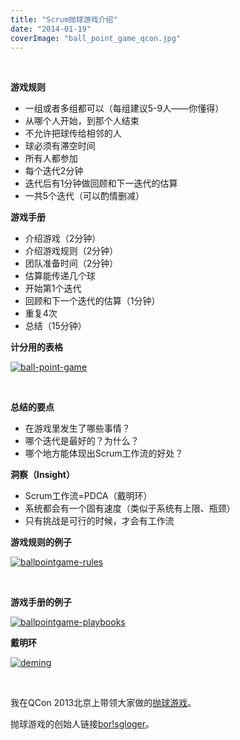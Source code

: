 ```yaml
---
title: "Scrum抛球游戏介绍"
date: "2014-01-19"
coverImage: "ball_point_game_qcon.jpg"
---
```


 

**游戏规则**

- 一组或者多组都可以（每组建议5-9人——你懂得）
- 从哪个人开始，到那个人结束
- 不允许把球传给相邻的人
- 球必须有滞空时间
- 所有人都参加
- 每个迭代2分钟
- 迭代后有1分钟做回顾和下一迭代的估算
- 一共5个迭代（可以酌情删减）

**游戏手册**

- 介绍游戏（2分钟）
- 介绍游戏规则（2分钟）
- 团队准备时间（2分钟）
- 估算能传递几个球
- 开始第1个迭代
- 回顾和下一个迭代的估算（1分钟）
- 重复4次
- 总结（15分钟）

**计分用的表格**

[![ball-point-game](/wp-content/uploads/2014/01/ball-point-game-300x121.jpg)](/wp-content/uploads/2014/01/ball-point-game.jpg)

 

**总结的要点**

- 在游戏里发生了哪些事情？
- 哪个迭代是最好的？为什么？
- 哪个地方能体现出Scrum工作流的好处？

**洞察（Insight）**

- Scrum工作流=PDCA（戴明环）
- 系统都会有一个固有速度（类似于系统有上限、瓶颈）
- 只有挑战是可行的时候，才会有工作流

**游戏规则的例子**

[![ballpointgame-rules](/wp-content/uploads/2014/01/ballpointgame-rules-228x300.jpg)](/wp-content/uploads/2014/01/ballpointgame-rules.jpg)

 

**游戏手册的例子**

[![ballpointgame-playbooks](/wp-content/uploads/2014/01/ballpointgame-playbooks-209x300.jpg)](/wp-content/uploads/2014/01/ballpointgame-playbooks.jpg)

**戴明环**

[![deming](/wp-content/uploads/2014/01/deming-300x262.jpg)](/wp-content/uploads/2014/01/deming.jpg)

 

我在QCon 2013北京上带领大家做的[抛球游戏](http://bobjiang.com/2013/08/27/ball-point-game/)。

抛球游戏的创始人链接[bor!sgloger](http://borisgloger.com/wp-content/uploads/2013/10/BallPointGame.pdf)。
